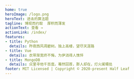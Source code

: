 ```yaml
---
home: true
heroImage: /logo.png
heroText: 进击的算法题
tagline: 博观而约取  厚积而薄发
actionText: 查看 →
actionLink: /index/
features:
- title: Python
  details: 昨夜西风凋碧树。独上高楼，望尽天涯路
- title: Vue
  details: 衣带渐宽终不悔，为伊消得人憔悴
- title: MongoDB
  details: 众里寻他千百度。蓦然回首，那人却在，灯火阑珊处
footer: MIT Licensed | Copyright © 2020-present Half Leaf 
---
```


